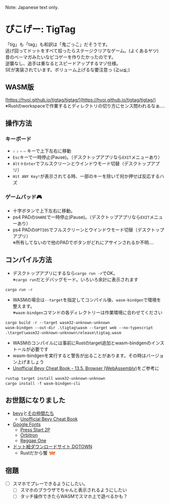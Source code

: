 Note: Japanese text only.

# ぴこげー: TigTag
「tig」も「tag」も和訳は「鬼ごっこ」だそうです。  
逃げ回ってドットをすべて拾ったらステージクリアなゲーム。(よくあるヤツ)  
昔のベーマガみたいなピコゲーを作りたかったのです。  
逆襲なし、追手は重なるとスピードアップするマゾ仕様。  
SEが実装されています。ボリューム上げるな要注意っ (≧ω≦;)

## WASM版
[https://hyoi.github.io/tigtag/tigtag/](https://hyoi.github.io/tigtag/tigtag/)  
※Rustのworkspaceで作業するとディレクトリの切り方にセンス問われるなぁ‥‥  

## 操作方法

### キーボード
- `⇧` `⇩` `⇦` `⇨` キーで上下左右に移動  
- `Esc`キーで一時停止(Pause)。（デスクトップアプリなら`EXIT`メニューあり）  
- `Alt`＋`Enter`でフルスクリーンとウインドウモード切替（デスクトップアプリ）  
- `Hit ANY Key!`が表示されてる時、一部のキーを除いて何か押せば反応するハズ  

### ゲームパッド🎮
- 十字ボタンで上下左右に移動。  
- ps4 PADの`SHARE`で一時停止(Pause)。（デスクトップアプリなら`EXIT`メニューあり）  
- ps4 PADの`OPTIOS`でフルスクリーンとウインドウモード切替（デスクトップアプリ）  
※所有してないので他のPADでボタンがどれにアサインされるか不明‥‥

## コンパイル方法
- デスクトップアプリにするなら`cargo run -r`でOK。   
※`cargo run`だとデバッグモード。いろいろ余計に表示されます
```
cargo run -r    
```
- WASMの場合は`--target`を指定してコンパイル後、`wasm-bindgen`で環境を整えます。   
※`wasm-bindgen`コマンドの各ディレクトリーは作業環境に合わせてください   
```
cargo build -r --target wasm32-unknown-unknown
wasm-bindgen --out-dir .\tigtag\wasm --target web --no-typescript .\target\wasm32-unknown-unknown\release\tigtag.wasm
```
- WASMのコンパイルには事前にRustのtarget追加とwasm-bindgenのインストールが必要です  
- wasm-bindgenを実行すると警告が出ることがあります。その時はバージョン上げましょう  
- [Unofficial Bevy Cheat Book - 13.5. Browser (WebAssembly)](https://bevy-cheatbook.github.io/platforms/wasm.html)をご参考に   
```
rustup target install wasm32-unknown-unknown
cargo install -f wasm-bindgen-cli
```


## お世話になりました
- [bevy](https://bevyengine.org/)と[その仲間たち](https://crates.io/search?q=bevy)
  - [Unofficial Bevy Cheat Book](https://bevy-cheatbook.github.io/)
- [Google Fonts](https://fonts.google.com/)
  - [Press Start 2P](https://fonts.google.com/specimen/Press+Start+2P)
  - [Orbitron](https://fonts.google.com/specimen/Orbitron)
  - [Reggae One](https://fonts.google.com/specimen/Reggae+One)
- [ドット絵ダウンロードサイト DOTOWN](https://dotown.maeda-design-room.net/)
  - Rustだから蟹 <img src="./assets/images/sprite/kani_DOTOWN.png" width="22" height="16" style="vertical-align: bottom;">  

## 宿題
- [ ] スマホでプレーできるようにしたい。
  - [ ] スマホのブラウザでちゃんと表示されるようにしたい
  - [ ] タッチ操作できたらWASMでスマホ上で遊べるかも？
